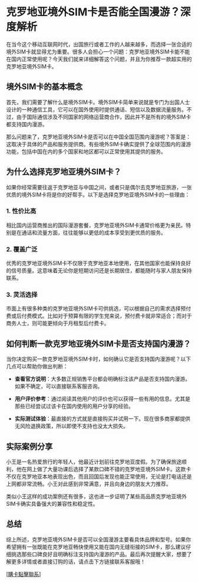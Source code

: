 # 克罗地亚境外SIM卡是否能全国漫游？深度解析

在当今这个移动互联网时代，出国旅行或者工作的人越来越多，而选择一张合适的境外SIM卡就显得尤为重要。很多人会担心一个问题：克罗地亚境外SIM卡能不能在国内正常使用呢？今天我们就来详细解答这个问题，并且为你推荐一款超实用的克罗地亚境外SIM卡。

## 境外SIM卡的基本概念

首先，我们需要了解什么是境外SIM卡。境外SIM卡简单来说就是专门为出国人士设计的一种通信工具，它可以在国外使用时提供通话、短信以及数据流量服务。不过，由于国际通信涉及不同国家的网络运营商合作，因此并不是所有的境外SIM卡都支持国内漫游。

那么问题来了，克罗地亚境外SIM卡是否可以在中国全国范围内漫游呢？答案是：这取决于具体的产品和服务提供商。有些境外SIM卡确实提供了全球范围内的漫游功能，包括中国在内的多个国家和地区都可以正常使用其提供的服务。

## 为什么选择克罗地亚境外SIM卡？

如果你经常需要往返于克罗地亚与中国之间，或者只是偶尔去克罗地亚旅游，一张优质的境外SIM卡将是你的好帮手。以下是选择克罗地亚境外SIM卡的一些理由：

### 1. **性价比高**
相比国内运营商推出的国际漫游套餐，克罗地亚境外SIM卡通常价格更为亲民。特别是在通话和流量方面，往往能够以更低的成本享受到更优质的服务。

### 2. **覆盖广泛**
优秀的克罗地亚境外SIM卡不仅限于克罗地亚本地使用，在其他国家也能保持良好的信号质量。这意味着无论你是短期访问还是长期居住，都能随时与家人朋友保持联系。

### 3. **灵活选择**
市面上有很多种类的克罗地亚境外SIM卡可供挑选，可以根据自己的需求选择预付费或后付费模式。比如对于预算有限的学生党来说，预付费卡就非常适合；而对于商务人士，则可能更倾向于月租型后付费卡。

## 如何判断一款克罗地亚境外SIM卡是否支持国内漫游？

当你决定购买一款克罗地亚境外SIM卡时，如何确认它是否支持国内漫游呢？以下几点可以帮助你做出判断：

- **查看官方说明**：大多数正规销售平台都会明确标注该产品是否支持国内漫游。如果不确定，可以直接联系客服咨询。
  
- **用户评价参考**：通过阅读其他用户的评价也可以获得一些有用的信息。尤其是那些已经尝试过该卡在国内使用的用户分享的经验。

- **实际测试体验**：最直接的方式就是直接购买并试用一下。现在很多商家都提供无风险退换政策，所以即使不支持也没太大损失。

## 实际案例分享

小王是一名热爱旅行的年轻人，他最近计划前往克罗地亚度假。为了确保旅途顺利，他在网上做了大量功课后选择了某款口碑不错的克罗地亚境外SIM卡。这款卡不仅在克罗地亚本地表现出色，而且回国后发现也能正常使用，无论是打电话还是上网都非常流畅。小王对此感到非常满意，并且向身边的朋友大力推荐。

类似小王这样的成功案例还有很多，这也进一步证明了某些高品质克罗地亚境外SIM卡确实具备强大的兼容性和稳定性。

## 总结

综上所述，克罗地亚境外SIM卡是否可以全国漫游主要看具体品牌和型号。如果你希望拥有一张既能在克罗地亚畅快使用又能在国内无缝衔接的SIM卡，那么建议仔细挑选那些口碑良好且明确标注支持国内漫游的产品。最后再次提醒大家，想要了解更多详情或者直接订购的话，请点击下方链接联系客服哦！

[[購卡點擊聯系](https://t.me/s/esim1088)]